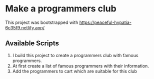 # Make a programmers club

This project was bootstrapped with https://peaceful-hypatia-6c35f9.netlify.app/

## Available Scripts
1. I build this project to create a programmers club with famous programmers.
2. At first create a list of famous programmers with their information.
3. Add the programmers to cart which are suitable for this club
